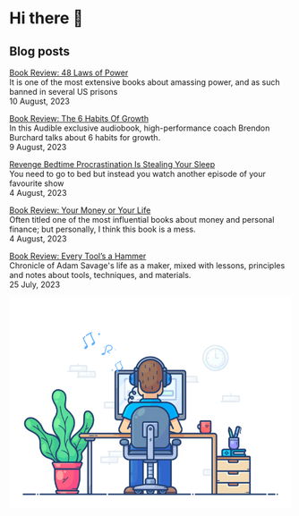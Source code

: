 # Hi there 👋

## Blog posts

<!-- BLOG-POST-LIST:START -->
 [Book Review: 48 Laws of Power](https://mareklexuan.com/book-review-48-laws-of-power/)   
 It is one of the most extensive books about amassing power, and as such banned in several US prisons   
 10 August, 2023   

 [Book Review: The 6 Habits Of Growth](https://mareklexuan.com/book-review-the-6-habits-of-growth/)   
 In this Audible exclusive audiobook, high-performance coach Brendon Burchard talks about 6 habits for growth.   
 9 August, 2023   

 [Revenge Bedtime Procrastination Is Stealing Your Sleep](https://mareklexuan.com/revenge-bedtime-procrastination-is-stealing-your-sleep/)   
 You need to go to bed but instead you watch another episode of your favourite show   
 4 August, 2023   

 [Book Review: Your Money or Your Life](https://mareklexuan.com/book-review-your-money-or-your-life/)   
 Often titled one of the most influential books about money and personal finance; but personally, I think this book is a mess.   
 4 August, 2023   

 [Book Review: Every Tool’s a Hammer](https://mareklexuan.com/book-review-every-tools-a-hammer/)   
 Chronicle of Adam Savage&#39;s life as a maker, mixed with lessons, principles and notes about tools, techniques, and materials.   
 25 July, 2023   
<!-- BLOG-POST-LIST:END -->

<p align="center">
  <img src="https://raw.githubusercontent.com/mareklexuan/mareklexuan/main/assets/programmer.gif">
</p>

<!--
**mareklexuan/mareklexuan** is a ✨ _special_ ✨ repository because its `README.md` (this file) appears on your GitHub profile.

Here are some ideas to get you started:

- 🔭 I’m currently working on ...
- 🌱 I’m currently learning ...
- 👯 I’m looking to collaborate on ...
- 🤔 I’m looking for help with ...
- 💬 Ask me about ...
- 📫 How to reach me: ...
- 😄 Pronouns: ...
- ⚡ Fun fact: ...
-->
